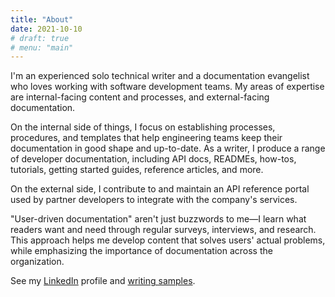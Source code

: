 ```yaml
---
title: "About"
date: 2021-10-10
# draft: true
# menu: "main"
---
```


I'm an experienced solo technical writer and a documentation evangelist who loves working with software development teams. My areas of expertise are internal-facing content and processes, and external-facing documentation.

On the internal side of things, I focus on establishing processes, procedures, and templates that help engineering teams keep their documentation in good shape and up-to-date. As a writer, I produce a range of developer documentation, including API docs, READMEs, how-tos, tutorials, getting started guides, reference articles, and more.

On the external side, I contribute to and maintain an API reference portal used by partner developers to integrate with the company's services. 

"User-driven documentation" aren't just buzzwords to me—I learn what readers want and need through regular surveys, interviews, and research. This approach helps me develop content that solves users' actual problems, while emphasizing the importance of documentation across the organization.

See my [LinkedIn](https://linkedin.com/in/sergrodin) profile and [writing samples](https://1drv.ms/u/s!Ao47xIRuAN0R0mCD2yQ_VJvR3hHK?e=ybJtsP).